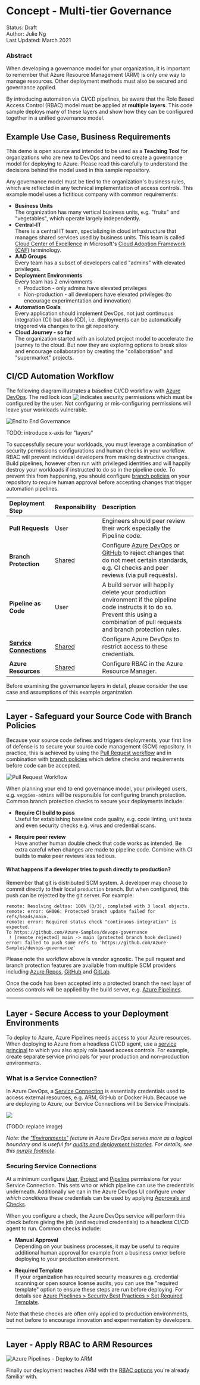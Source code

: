 # Concept - Multi-tier Governance

Status: Draft  
Author: Julie Ng  
Last Updated: March 2021

### Abstract

When developing a governance model for your organization, it is important to remember that Azure Resource Management (ARM) is only _one_ way to manage resources. Other deployment methods must also be secured and governance applied.

By introducing automation via CI/CD pipelines, be aware that the Role Based Access Control (RBAC) model must be applied at **multiple layers**. This code sample deploys many of these layers and show how they can be configured together in a unified governance model. 

## Example Use Case, Business Requirements

This demo is open source and intended to be used as a **Teaching Tool** for organizations who are new to DevOps and need to create a governance model for deploying to Azure. Please read this carefully to understand the decisions behind the model used in this sample repository. 

Any governance model must be tied to the organization's business rules, which are reflected in any technical implementation of access controls. This example model uses a fictitious company with common requirements:

- **Business Units**  
  The organization has many vertical business units, e.g. "fruits" and "vegetables", which operate largely independently.
- **Central-IT**  
  There is a central IT team, specializing in cloud infrastructure that manages shared services used by business units. This team is called [Cloud Center of Excellence](https://docs.microsoft.com/en-us/azure/cloud-adoption-framework/organize/cloud-center-of-excellence) in Microsoft's [Cloud Adoption Framework (CAF)](https://docs.microsoft.com/en-us/azure/cloud-adoption-framework) terminology.  
- **AAD Groups**  
  Every team has a subset of developers called "admins" with elevated privileges.
- **Deployment Environments**  
  Every team has 2 environments
  - Production - only admins have elevated privileges
  - Non-production - all developers have elevated privileges (to encourage experimentation and innovation)
- **Automation Goals**   
  Every application should implement DevOps, not just continuous integration (CI) but also (CD), i.e. deployments can be automatically triggered via changes to the git repository.
- **Cloud Journey - so far**  
  The organization started with an isolated project model to accelerate the journey to the cloud. But now they are exploring options to break silos and encourage collaboration by creating the "collaboration" and "supermarket" projects.

## CI/CD Automation Workflow

The following diagram illustrates a baseline CI/CD workflow with [Azure DevOps](https://dev.azure.com). The red lock icon <img src="./images/icon-lock.svg" valign="bottom"> indicates security permissions which must be configured by the user. Not configuring or mis-configuring permissions will leave your workloads vulnerable.

![End to End Governance](./images/e2e-governance-scm-to-arm.svg)

TODO: introduce x-axis for "layers"

To successfully secure your workloads, you must leverage a combination of security permissions configurations and human checks in your workflow. RBAC will prevent individual developers from making destructive changes. Build pipelines, however often run with privileged identities and will happily destroy your workloads if instructed to do so in the pipeline code. To prevent this from happening, you should configure [branch policies](https://docs.microsoft.com/en-us/azure/devops/repos/git/branch-policies?view=azure-devops) on your repository to require human approval before accepting changes that trigger automation pipelines.

| Deployment Step | Responsibility | Description |
|:--|:--|:--|
| **Pull Requests** | User | Engineers should peer review their work especially the Pipeline code. |
| **Branch Protection** | [Shared](https://docs.microsoft.com/en-us/azure/security/fundamentals/shared-responsibility) | Configure [Azure DevOps](https://docs.microsoft.com/en-us/azure/devops/repos/git/branch-policies?view=azure-devops) or [GitHub](https://docs.github.com/en/free-pro-team@latest/github/administering-a-repository/about-protected-branches) to reject changes that do not meet certain standards, e.g. CI checks and peer reviews (via pull requests). |
| **Pipeline as Code** | User | A build server will happily delete your production environment if the pipeline code instructs it to do so. Prevent this using a combination of pull requests and branch protection rules. |
| **[Service Connections](https://docs.microsoft.com/en-us/azure/devops/pipelines/library/service-endpoints?view=azure-devops&tabs=yaml)** | [Shared](https://docs.microsoft.com/en-us/azure/security/fundamentals/shared-responsibility) | Configure Azure DevOps to restrict access to these credentials. |
| **Azure Resources** | [Shared](https://docs.microsoft.com/en-us/azure/security/fundamentals/shared-responsibility) | Configure RBAC in the Azure Resource Manager. |

Before examining the governance layers in detail, please consider the use case and assumptions of this example organization.

---

## Layer - Safeguard your Source Code with Branch Policies

Because your source code defines and triggers deployments, your first line of defense is to secure your source code management (SCM) repository. In practice, this is achieved by using the [Pull Request workflow](https://docs.microsoft.com/en-us/azure/devops/repos/git/pull-requests-overview?view=azure-devops) and in combination with [branch policies](#) which define checks and requirements before code can be accepted. 

![Pull Request Workflow](./images/flow-git-pr-worflow.svg)

When planning your end to end governance model, your privileged users, e.g. `veggies-admins` will be responsible for configuring branch protection. Common branch protection checks to secure your deployments include:

- **Require CI build to pass**   
  Useful for establishing baseline code quality, e.g. code linting, unit tests and even security checks e.g. virus and credential scans.

- **Require peer review**  
  Have another human double check that code works as intended. Be extra careful when changes are made to pipeline code. Combine with CI builds to make peer reviews less tedious. 

#### What happens if a developer tries to push directly to production?

Remember that git is distributed SCM system. A developer may choose to commit directly to their local `production` branch. But when configured, this push can be rejected by the git server. For example:

```
remote: Resolving deltas: 100% (3/3), completed with 3 local objects.
remote: error: GH006: Protected branch update failed for refs/heads/main.
remote: error: Required status check "continuous-integration" is expected.
To https://github.com/Azure-Samples/devops-governance
 ! [remote rejected] main -> main (protected branch hook declined)
error: failed to push some refs to 'https://github.com/Azure-Samples/devops-governance'
```

Please note the workflow above is vendor agnostic. The pull request and branch protection features are available from multiple SCM providers including [Azure Repos](https://azure.microsoft.com/services/devops/repos/), [GitHub](https://github.com) and [GitLab](https://gitlab.com).

Once the code has been accepted into a protected branch the next layer of access controls will be applied by the build server, e.g. [Azure Pipelines](https://azure.microsoft.com/services/devops/pipelines/).

---

## Layer - Secure Access to your Deployment Environments

To deploy to Azure, Azure Pipelines needs access to your Azure resources. When deploying to Azure from a headless CI/CD agent, use a [service principal](https://docs.microsoft.com/en-us/azure/active-directory/develop/app-objects-and-service-principals) to which you also apply role based access controls. For example, create separate service principals for your production and non-production environments.

### What is a Service Connection?

In Azure DevOps, a [Service Connection](https://docs.microsoft.com/azure/devops/pipelines/library/service-endpoints?view=azure-devops&tabs=yaml) is essentially credentials used to access external resources, e.g. ARM, GitHub or Docker Hub. Because we are deploying to Azure, our Service Connections will be Service Principals.

<img src="./images/ado-service-connections-environments.svg">

(TODO: replace image)

_Note: the ["Environments"](https://docs.microsoft.com/azure/devops/pipelines/process/environments?view=azure-devops) feature in Azure DevOps serves more as a logical boundary and is useful for [audits and deployment histories](https://docs.microsoft.com/en-us/azure/devops/pipelines/process/environments?view=azure-devops#deployment-history-within-environments). For details, see this [purple footnote](https://docs.microsoft.com/en-us/azure/devops/pipelines/process/environments?view=azure-devops#user-permissions)._


### Securing Service Connections

At a minimum configure [User](https://docs.microsoft.com/en-us/azure/devops/pipelines/library/service-endpoints?view=azure-devops&tabs=yaml#user-permissions), [Project](https://docs.microsoft.com/en-us/azure/devops/pipelines/library/service-endpoints?view=azure-devops&tabs=yaml#project-level-permissions) and [Pipeline](https://docs.microsoft.com/en-us/azure/devops/pipelines/library/service-endpoints?view=azure-devops&tabs=yaml#pipeline-permissions) permissions for your Service Connection. This sets who or which pipeline can use the credentials underneath. Additionally we can in the Azure DevOps UI configure _under which conditions_ these credentials can be used by applying [Approvals and Checks](https://docs.microsoft.com/azure/devops/pipelines/process/approvals?view=azure-devops&tabs=check-pass).


When you configure a check, the Azure DevOps service will perform this check before giving the job (and required credentials) to a headless CI/CD agent to run. Common checks include:

- **Manual Approval**  
  Depending on your business processes, it may be useful to require additional human approval for example from a business owner before deploying to your production environment.

- **Required Template**  
  If your organization has required security measures e.g. credential scanning or open source license audits, you can use the "required template" option to ensure these steps are run before deploying. For details see [Azure Pipelines > Security Best Practices > Set Required Template](https://docs.microsoft.com/en-us/azure/devops/pipelines/security/templates?view=azure-devops#set-required-templates).

Note that these checks are often only applied to production environments, but not before to encourage innovation and experimentation by developers.

---

## Layer - Apply RBAC to ARM Resources

![Azure Pipelines - Deploy to ARM](./images/flow-ado-deploy.svg)

Finally our deployment reaches ARM with the [RBAC options](https://docs.microsoft.com/en-us/azure/role-based-access-control/overview) you're already familiar with.


